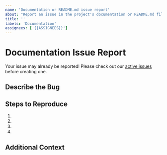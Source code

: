 ```yaml
---
name: 'Documentation or README.md issue report'
about: "Report an issue in the project's documentation or README.md file."
title: ''
labels: 'Documentation'
assignees: ['{{ASSIGNEES}}']
---
```


# Documentation Issue Report

Your issue may already be reported!
Please check out our [active issues](https://github.com/{{REPOSITORY}}/issues) before creating one.

## Describe the Bug

<!--
A clear and concise description of the bug
-->

## Steps to Reproduce

<!--
e.g.:
1. Navigate to docs/x
2. Go to...
3. See error
-->

1.
2.
3.
4.

## Additional Context

<!--
Any other extra context or information
-->
